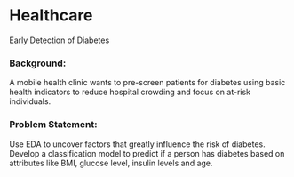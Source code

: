 # Healthcare
Early Detection of Diabetes 

### Background:
A mobile health clinic wants to pre-screen patients for diabetes using basic health indicators to reduce hospital crowding and focus on at-risk individuals.

### Problem Statement:
Use EDA to uncover factors that greatly influence the risk of diabetes. Develop a classification model to predict if a person has diabetes based on attributes like BMI, glucose level, insulin levels and age. 
